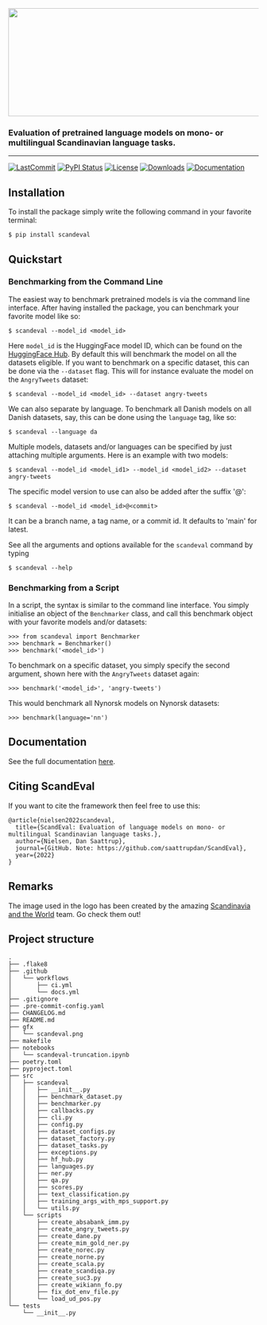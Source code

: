 <div align='center'>
<img src="https://raw.githubusercontent.com/saattrupdan/ScandEval/main/gfx/scandeval.png" width="517" height="217">
</div>

### Evaluation of pretrained language models on mono- or multilingual Scandinavian language tasks.

______________________________________________________________________
[![LastCommit](https://img.shields.io/github/last-commit/saattrupdan/ScandEval)](https://github.com/saattrupdan/ScandEval/commits/main)
[![PyPI Status](https://badge.fury.io/py/scandeval.svg)](https://badge.fury.io/py/scandeval)
[![License](https://img.shields.io/github/license/saattrupdan/ScandEval)](https://github.com/saattrupdan/ScandEval/blob/main/LICENSE)
[![Downloads](https://img.shields.io/pypi/dm/scandeval)](https://pypi.org/project/scandeval/)
[![Documentation](https://img.shields.io/badge/docs-passing-green)](https://saattrupdan.github.io/ScandEval/scandeval.html)


## Installation
To install the package simply write the following command in your favorite terminal:
```
$ pip install scandeval
```

## Quickstart
### Benchmarking from the Command Line
The easiest way to benchmark pretrained models is via the command line interface. After
having installed the package, you can benchmark your favorite model like so:
```
$ scandeval --model_id <model_id>
```

Here `model_id` is the HuggingFace model ID, which can be found on the [HuggingFace
Hub](https://huggingface.co/models). By default this will benchmark the model on all
the datasets eligible. If you want to benchmark on a specific dataset, this can be done
via the `--dataset` flag. This will for instance evaluate the model on the
`AngryTweets` dataset:
```
$ scandeval --model_id <model_id> --dataset angry-tweets
```

We can also separate by language. To benchmark all Danish models on all Danish
datasets, say, this can be done using the `language` tag, like so:
```
$ scandeval --language da
```

Multiple models, datasets and/or languages can be specified by just attaching multiple
arguments. Here is an example with two models:
```
$ scandeval --model_id <model_id1> --model_id <model_id2> --dataset angry-tweets
```

The specific model version to use can also be added after the suffix '@':
```
$ scandeval --model_id <model_id>@<commit>
```

It can be a branch name, a tag name, or a commit id. It defaults to 'main' for latest.

See all the arguments and options available for the `scandeval` command by typing
```
$ scandeval --help
```

### Benchmarking from a Script
In a script, the syntax is similar to the command line interface. You simply initialise
an object of the `Benchmarker` class, and call this benchmark object with your favorite
models and/or datasets:
```
>>> from scandeval import Benchmarker
>>> benchmark = Benchmarker()
>>> benchmark('<model_id>')
```

To benchmark on a specific dataset, you simply specify the second argument, shown here
with the `AngryTweets` dataset again:
```
>>> benchmark('<model_id>', 'angry-tweets')
```

This would benchmark all Nynorsk models on Nynorsk datasets:
```
>>> benchmark(language='nn')
```


## Documentation

See the full documentation [here](https://saattrupdan.github.io/ScandEval/scandeval.html).


## Citing ScandEval
If you want to cite the framework then feel free to use this:
```
@article{nielsen2022scandeval,
  title={ScandEval: Evaluation of language models on mono- or multilingual Scandinavian language tasks.},
  author={Nielsen, Dan Saattrup},
  journal={GitHub. Note: https://github.com/saattrupdan/ScandEval},
  year={2022}
}
```

## Remarks
The image used in the logo has been created by the amazing [Scandinavia and the
World](https://satwcomic.com/) team. Go check them out!


## Project structure
```
.
├── .flake8
├── .github
│   └── workflows
│       ├── ci.yml
│       └── docs.yml
├── .gitignore
├── .pre-commit-config.yaml
├── CHANGELOG.md
├── README.md
├── gfx
│   └── scandeval.png
├── makefile
├── notebooks
│   └── scandeval-truncation.ipynb
├── poetry.toml
├── pyproject.toml
├── src
│   ├── scandeval
│   │   ├── __init__.py
│   │   ├── benchmark_dataset.py
│   │   ├── benchmarker.py
│   │   ├── callbacks.py
│   │   ├── cli.py
│   │   ├── config.py
│   │   ├── dataset_configs.py
│   │   ├── dataset_factory.py
│   │   ├── dataset_tasks.py
│   │   ├── exceptions.py
│   │   ├── hf_hub.py
│   │   ├── languages.py
│   │   ├── ner.py
│   │   ├── qa.py
│   │   ├── scores.py
│   │   ├── text_classification.py
│   │   ├── training_args_with_mps_support.py
│   │   └── utils.py
│   └── scripts
│       ├── create_absabank_imm.py
│       ├── create_angry_tweets.py
│       ├── create_dane.py
│       ├── create_mim_gold_ner.py
│       ├── create_norec.py
│       ├── create_norne.py
│       ├── create_scala.py
│       ├── create_scandiqa.py
│       ├── create_suc3.py
│       ├── create_wikiann_fo.py
│       ├── fix_dot_env_file.py
│       └── load_ud_pos.py
└── tests
    └── __init__.py
```
